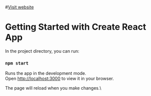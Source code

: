 #[Visit website](https://gym-gold-devmilad.vercel.app/)

# Getting Started with Create React App



In the project directory, you can run:

### `npm start`

Runs the app in the development mode.\
Open [http://localhost:3000](http://localhost:3000) to view it in your browser.

The page will reload when you make changes.\
